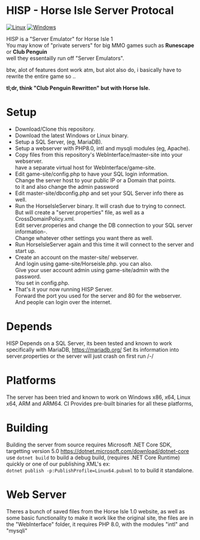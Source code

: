 # HISP - Horse Isle Server Protocal

[![Linux](https://github.com/KuromeSan/HISP/workflows/linux/badge.svg)](https://github.com/KuromeSan/HISP/actions?query=workflow%3Alinux)
[![Windows](https://github.com/KuromeSan/HISP/workflows/windows/badge.svg)](https://github.com/KuromeSan/HISP/actions?query=workflow%3Awindows)

HISP is a "Server Emulator" for Horse Isle 1          
You may know of "private servers" for big MMO games such as **Runescape** or **Club Penguin**          
well they essentailly run off "Server Emulators".          

btw, alot of features dont work atm, but alot also do, 
i basically have to rewrite the entire game so .. 


**tl;dr, think "Club Penguin Rewritten" but with Horse Isle.**

# Setup
- Download/Clone this repository.          
- Download the latest Windows or Linux binary.        
- Setup a SQL Server, (eg, MariaDB).         
- Setup a webserver with PHP8.0, intl and mysqli modules (eg, Apache).         
- Copy files from this repository's WebInterface/master-site into your webserver.        
  have a separate virtual host for WebInterface/game-site.     
- Edit game-site/config.php to have your SQL login information.         
  Change the server host to your public IP or a Domain that points.       
  to it and also change the admin password        
- Edit master-site/dbconfig.php and set your SQL Server info there as well.       
- Run the HorseIsleServer binary. It will crash due to trying to connect.     
  But will create a "server.properties" file, as well as a CrossDomainPolicy.xml.     
  Edit server.properies and change the DB connection to your SQL server information-.     
  Change whatever other settings you want there as well.       
- Run HorseIsleServer again and this time it will connect to the server and start up.      
- Create an account on the master-site/ webserver.       
  And login using game-site/Horseisle.php. you can also.    
  Give your user account admin using game-site/admin with the password.    
  You set in config.php.     
- That's it your now running HISP Server.       
  Forward the port you used for the server and 80 for the webserver.        
  And people can login over the internet.         


# Depends
 HISP Depends on a SQL Server, 
 its been tested and known to work specifically with MariaDB, https://mariadb.org/
 Set its information into server.properties or the server will just crash on first run /-/
 
# Platforms
 The server has been tried and known to work on Windows x86, x64, Linux x64, ARM and ARM64. 
 CI Provides pre-built binaries for all these platforms,
 
# Building
 Building the server from source requires Microsoft .NET Core SDK, targetting version 5.0 https://dotnet.microsoft.com/download/dotnet-core
 use ``dotnet build`` to build a debug build, (requires .NET Core Runtime) quickly or one of our publishing XML's
 ex:        
 ``dotnet publish -p:PublishProfile=Linux64.pubxml`` to to build it standalone.
 
# Web Server
 Theres a bunch of saved files from the Horse Isle 1.0 website, as well as some basic functionality to make it work
 like the original site, the files are in the "WebInterface" folder, it requires PHP 8.0, with the modules "intl" and "mysqli"
